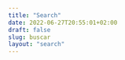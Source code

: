 ```yaml
---
title: "Search"
date: 2022-06-27T20:55:01+02:00
draft: false
slug: buscar
layout: "search"
---
```


